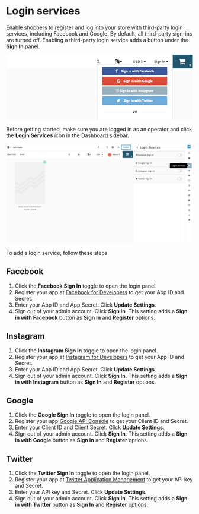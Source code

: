 # Login services

Enable shoppers to register and log into your store with third-party login services, including Facebook and Google. By default, all third-party sign-ins are turned off. Enabling a third-party login service adds a button under the **Sign In** panel.

![Adding third-party login services to Reaction](/assets/admin-login-services.png)

Before getting started, make sure you are logged in as an operator and click the **Login Services** icon in the Dashboard sidebar.

![Enable login services from Reaction Dashboard](/assets/admin-dashboard-login-services.png)

To add a login service, follow these steps:

## Facebook

1. Click the **Facebook Sign In** toggle to open the login panel.
2. Register your app at [Facebook for Developers](https://developers.facebook.com/apps) to get your App ID and Secret.
3. Enter your App ID and App Secret. Click **Update Settings**.
4. Sign out of your admin account. Click **Sign In**. This setting adds a **Sign in with Facebook** button as **Sign In** and **Register** options.

## Instagram

1. Click the **Instagram Sign In** toggle to open the login panel.
2. Register your app at [Instagram for Developers](https://www.instagram.com/developer/) to get your App ID and Secret.
3. Enter your App ID and App Secret. Click **Update Settings**.
4. Sign out of your admin account. Click **Sign In**. This setting adds a **Sign in with Instagram** button as **Sign In** and **Register** options.

## Google

1. Click the **Google Sign In** toggle to open the login panel.
2. Register your app [Google API Console](https://console.developers.google.com/projectselector/apis/library?pli=1) to get your Client ID and Secret.
3. Enter your Client ID and Client Secret. Click **Update Settings**.
4. Sign out of your admin account. Click **Sign In**. This setting adds a **Sign in with Google** button as **Sign In** and **Register** options.


## Twitter

1. Click the **Twitter Sign In** toggle to open the login panel.
2. Register your app at [Twitter Application Management](https://apps.twitter.com/) to get your API key and Secret.
3. Enter your API key and Secret. Click **Update Settings**.
4. Sign out of your admin account. Click **Sign In**. This setting adds a **Sign in with Twitter** button as **Sign In** and **Register** options.
